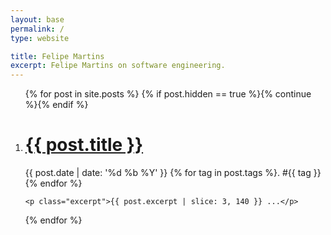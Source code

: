```yaml
---
layout: base
permalink: /
type: website

title: Felipe Martins
excerpt: Felipe Martins on software engineering.
---
```


<ol class="posts">
{% for post in site.posts %}
  {% if post.hidden == true %}{% continue %}{% endif %}

  <li class="post" data-tags="{{ post.tags | tag_to_string }}">
    <h1><a href="{{ post.url }}">{{ post.title }}</a></h1>
    <span class="byline">
      {{ post.date | date: '%d %b %Y' }}
      {% for tag in post.tags %}. <span class="tag" data-tag="{{ tag }}">#{{ tag }}</span>{% endfor %}
    </span>

    <p class="excerpt">{{ post.excerpt | slice: 3, 140 }} ...</p>
  </li>
{% endfor %}
</ol>
